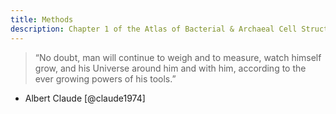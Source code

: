 ```yaml
---
title: Methods
description: Chapter 1 of the Atlas of Bacterial & Archaeal Cell Structure covers methods used to image bacterial and archaeal cells and their components.
---
```

> “No doubt, man will continue to weigh and to measure, watch himself grow, and his Universe around him and with him, according to the ever growing powers of his tools.”  
- Albert Claude [@claude1974]

